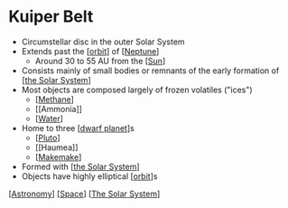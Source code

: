 # Kuiper Belt

- Circumstellar disc in the outer Solar System
- Extends past the [[orbit]] of [[Neptune]]
  - Around 30 to 55 AU from the [[Sun]]
- Consists mainly of small bodies or remnants of the early formation of [[the Solar System]]
- Most objects are composed largely of frozen volatiles ("ices")
  - [[Methane]]
  - [[Ammonia]]
  - [[Water]]
- Home to three [[dwarf planet]]s
  - [[Pluto]]
  - [[Haumea]]
  - [[Makemake]]
- Formed with [[the Solar System]]
- Objects have highly elliptical [[orbit]]s

[[Astronomy]] [[Space]] [[The Solar System]]

[//begin]: # "Autogenerated link references for markdown compatibility"
[orbit]: orbit "Orbit"
[Neptune]: neptune "Neptune ♆"
[Sun]: sun "Sun"
[Methane]: methane "Methane"
[Water]: water "Water"
[dwarf planet]: dwarf-planet "Dwarf Planet"
[Pluto]: pluto "Pluto"
[Makemake]: makemake "Makemake"
[orbit]: orbit "Orbit"
[Astronomy]: astronomy "Astronomy"
[Space]: space "Space"
[The Solar System]: the-solar-system "The Solar System"
[//end]: # "Autogenerated link references"